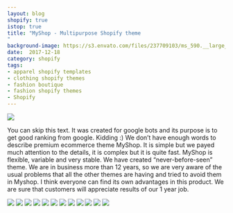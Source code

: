```yaml
---
layout: blog
shopify: true
istop: true
title: "MyShop - Multipurpose Shopify theme
"
background-image: https://s3.envato.com/files/237709103/ms_590.__large_preview.jpg
date:  2017-12-18
category: shopify
tags:
- apparel shopify templates
- clothing shopify themes
- fashion boutique
- fashion shopify themes
- Shopify
---
```

 
 ![](https://s3.envato.com/files/237709103/ms_590.__large_preview.jpg)
 
 You can skip this text. It was created for google bots and its purpose is to get good ranking from google. Kidding :) 
 We don’t have enough words to describe premium ecommerce theme MyShop. It is simple but we payed much attention to the details, it is complex but it is quite fast. MyShop is flexible, variable and very stable. We have created “never-before-seen” theme. We are in business more than 12 years, so we are very aware of the usual problems that all the other themes are having and tried to avoid them in Myshop. I think everyone can find its own advantages in this product. We are sure that customers will appreciate results of our 1 year job.
 
 ![](https://camo.envatousercontent.com/c2d94b989c7502ecba6101c7cd9d105bd9d61727/687474703a2f2f6f6365616e2e746f6e7974656d706c617465732e636f6d2f646573632f6d7973686f702d73686f706966792f30345f666f72756d5f2e706e67)
 ![](https://camo.envatousercontent.com/cc9792df602909f160251f09cc93288b6bdd18e1/687474703a2f2f6f6365616e2e746f6e7974656d706c617465732e636f6d2f646573632f6d7973686f702d73686f706966792f30355f7072656d69756d5f2e706e67)
 ![](https://camo.envatousercontent.com/d97d8d2cae4e4734933eabed8ec6216de889aa6d/687474703a2f2f6f6365616e2e746f6e7974656d706c617465732e636f6d2f646573632f6d7973686f702d73686f706966792f676966742e706e67)
 ![](https://camo.envatousercontent.com/c27024de30b0d269bb25b501fc79c8e4700a5e26/687474703a2f2f6f6365616e2e746f6e7974656d706c617465732e636f6d2f646573632f6d7973686f702d73686f706966792f30365f6275696c6465725f2e706e67)
 ![](https://camo.envatousercontent.com/4258fb5d8dd2a4ff09e49a1f69f50a575691d172/687474703a2f2f6f6365616e2e746f6e7974656d706c617465732e636f6d2f646573632f6d7973686f702d73686f706966792f30375f31326c61796f7574732e706e67)
 ![](https://camo.envatousercontent.com/865f20aa27fba379c3f46f589e16402df7c99f79/687474703a2f2f6f6365616e2e746f6e7974656d706c617465732e636f6d2f646573632f6d7973686f702d73686f706966792f30385f706572662e706e67)
 ![](https://camo.envatousercontent.com/e460df2a97197d31d393d5a4c6dc1df0ffb7dbc6/687474703a2f2f6f6365616e2e746f6e7974656d706c617465732e636f6d2f646573632f6d7973686f702d73686f706966792f30395f6c697374696e672e706e67)
 ![](https://camo.envatousercontent.com/744884d0ddf9dd03c2fb615d5a34667b21354d11/687474703a2f2f6f6365616e2e746f6e7974656d706c617465732e636f6d2f646573632f6d7973686f702d73686f706966792f31305f70726f647563742e706e67)
 ![](https://camo.envatousercontent.com/091f0c309a3bc1de6b6eb9fc7ef078b6b1e3a084/687474703a2f2f6f6365616e2e746f6e7974656d706c617465732e636f6d2f646573632f6d7973686f702d73686f706966792f31315f626c6f672e706e67)
 ![](https://camo.envatousercontent.com/fc40b71f3990640d7b8fd864454f871d88ac40c2/687474703a2f2f6f6365616e2e746f6e7974656d706c617465732e636f6d2f646573632f6d7973686f702d73686f706966792f31325f67616c6c6572792e706e67)
 ![](https://camo.envatousercontent.com/389af5d07b371e9d52a3e86a1a83c1271dbd6740/687474703a2f2f6f6365616e2e746f6e7974656d706c617465732e636f6d2f646573632f6d7973686f702d73686f706966792f31335f73686f7070696e67636172742e706e67)
 ![](https://camo.envatousercontent.com/53cd01bf6e224395d062319c5bb926e67028dcc7/687474703a2f2f6f6365616e2e746f6e7974656d706c617465732e636f6d2f646573632f6d7973686f702d73686f706966792f31345f6d6567616d656e752e706e67)
 ![]()
